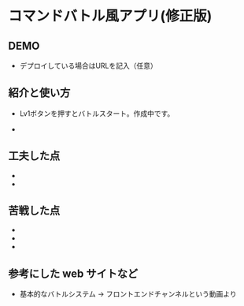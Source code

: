 # コマンドバトル風アプリ(修正版)

## DEMO

  - デプロイしている場合はURLを記入（任意）

## 紹介と使い方

  - Lv1ボタンを押すとバトルスタート。作成中です。

  - 

## 工夫した点

  - 
  - 

## 苦戦した点

  - 
  - 
  - 

## 参考にした web サイトなど

  - 基本的なバトルシステム → フロントエンドチャンネルという動画より